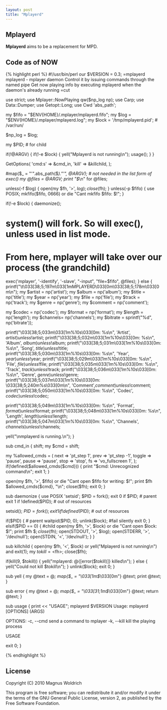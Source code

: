 ```yaml
---
layout: post
title: "Mplayerd"
---
```


Mplayerd
--------------------
**Mplayerd** aims to be a replacement for MPD.

Code as of NOW
--------------------

{% highlight perl %}
#!/usr/bin/perl
our $VERSION = 0.3;
=mplayerd
  mplayerd - mplayer daemon
  Control it by issuing commands through the named pipe
  Get now playing info by executing mplayerd when the daemon's already running
=cut

use strict;
use Mplayer::NowPlaying qw($np_log np);
use Carp;
use Data::Dumper;
use Getopt::Long;
use Cwd 'abs_path';


my $fifo  = "$ENV{HOME}/.mplayer/mplayerd.fifo";
my $log   = "$ENV{HOME}/.mplayer/mplayerd.log";
my $lock  = '/tmp/mplayerd.pid'; # /var/run/

$np_log = $log;

my $PID; # for child

if(!@ARGV) {
  if(!-e $lock) {
    yell("Mplayerd is not running\n");
    usage();
  }
}

GetOptions(
  'cmd:s'     => \&cmd_in,
  'kill'      => \&killchild,
);

#map($_ = "'".abs_path($_)."'", @ARGV); # not needed in the list form of exec()
my @files = @ARGV;
print "$_\n" for @files;

unless(-f $log) {
  open(my $fh, '>', $log);
  close($fh);
}
unless(-p $fifo) {
  use POSIX;
  mkfifo($fifo, 0666) or die "Cant mkfifo $fifo: $!";
}

if(!-e $lock) {
  daemonize();
  # system() will fork. So will exec(), unless used in list mode.
  # From here, mplayer will take over our process (the grandchild)
  exec('mplayer', '-identify', '-slave', "-input", "file=$fifo", @files);
}
else {
  printf("\t\033[38;5;197m\033[1mMPLAYERD\033[0m\033[38;5;178m\033[0m\n");
  my $artist  = np('artist');
  my $album   = np('album');
  my $title   = np('title');
  my $year    = np('year');
  my $file    = np('file');
  my $track   = np('track');
  my $genre   = np('genre');
  my $comment = np('comment');
  
  my $codec   = np('codec');
  my $format  = np('format');
  my $length  = np('length');
  my $channels= np('channels');
  my $bitrate = sprintf("%d", np('bitrate'));

  printf("\033[38;5;033m\033[1m%10s\033[0m: %s\n", 'Artist', $artist)
    unless !$artist;
  printf("\033[38;5;032m\033[1m%10s\033[0m: %s\n", 'Album',  $album)
    unless !$album;
  printf("\033[38;5;031m\033[1m%10s\033[0m: %s\n", 'Song',   $title)
    unless !$title;
  printf("\033[38;5;030m\033[1m%10s\033[0m: %s\n", 'Year',   $year)
    unless !$year;
  printf("\033[38;5;029m\033[1m%10s\033[0m: %s\n", 'File',   $file)
    unless !$file;
  printf("\033[38;5;035m\033[1m%10s\033[0m: %s\n", 'Track',  $track)
    unless !$track;
  printf("\033[38;5;036m\033[1m%10s\033[0m: %s\n", 'Genre',  $genre)
    unless !$genre;
  printf("\033[38;5;037m\033[1m%10s\033[0m: \033[38;5;240m%s\033[0m\n", 'Comment',$comment)
    unless !$comment;
  printf("\033[38;5;050m\033[1m%10s\033[0m: %s\n", 'Codec',  $codec)
    unless !$codec;

  printf("\033[38;5;049m\033[1m%10s\033[0m: %s\n", 'Format', $format)
    unless !$format;
  printf("\033[38;5;048m\033[1m%10s\033[0m: %s\n", 'Length', $length)
    unless !$length;
  printf("\033[38;5;047m\033[1m%10s\033[0m: %s\n", 'Channels', $channels)
    unless !$channels;

  yell("\nmplayerd is running.\n");
}


sub cmd_in {
  shift;
  my $cmd = shift;

  my %allowed_cmds = (
    next    => 'pt_step 1',
    prev    => 'pt_step -1',
    toggle  => 'pause',
    pause   => 'pause',
    stop    => 'stop',
    fs      => 'vo_fullscreen 1',
  );
  if(!defined($allowed_cmds{$cmd})) {
    print "$cmd: Unrecognized command\n";
    exit 1;
  }
    
  open(my $fh, '>', $fifo) or die "Cant open $fifo for writing: $!";
  print $fh $allowed_cmds{$cmd}, "\n";
  close($fh);
  exit 0;
}

sub daemonize {
  use POSIX 'setsid';
  $PID = fork();
  exit 0 if $PID; # parent
  exit 1 if !defined($PID); # out of resources

  setsid();
  $PID = fork();
  exit 1 if !defined($PID); # out of resources

  if($PID) { # parent
    waitpid($PID, 0);
    unlink($lock); #fail silently
    exit 0;
  }
  elsif($PID == 0) { #child
    open(my $fh, '>', $lock) or die "Cant open $lock: $!";
    print $fh $$;
    close($fh);
    open(STDOUT, '>', $log);
    open(STDERR, '>', '/dev/null');
    open(STDIN, '<', '/dev/null');
  }
}

sub killchild {
  open(my $fh, '<', $lock) or yell("Mplayerd is not running\n") and exit(1);
  my $tokill = <$fh>;
  close($fh);

  if(kill(9, $tokill)) {
    yell("mplayerd: @{[error($tokill)]} killed\n");
  }
  else {
    yell("Could not kill $tokill\n");
  }
unlink($lock);
exit 0;
}

sub yell {
  my @text = @_;
  map{$_ = "\033[1m$_\033[0m"} @text;
  print @text;
}

sub error {
  my @text = @_;
  map{$_ = "\033[31;1m$_\033[0m"} @text;
  return @text;
}

sub usage {
  print << "USAGE";
  mplayerd $VERSION
  Usage: mplayerd [OPTIONS] (ARGS)

  OPTIONS:
      -c, --cmd     send a command to mplayer
      -k, --kill    kill the playing process

USAGE

exit 0;
}

{% endhighlight %}


License
-------
Copyright (C) 2010 Magnus Woldrich

This program is free software; you can redistribute it and/or modify it under
the terms of the GNU General Public License, version 2, as published by the
Free Software Foundation.

